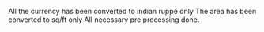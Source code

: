All the currency has been converted to indian ruppe only
The area has been converted to sq/ft only
All necessary pre processing done.
